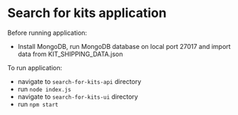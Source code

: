 # Search for kits application

Before running application:
- Install MongoDB, run MongoDB database on local port 27017 and import data from KIT_SHIPPING_DATA.json

To run application:
- navigate to `search-for-kits-api` directory
- run `node index.js`
- navigate to `search-for-kits-ui` directory
- run `npm start`